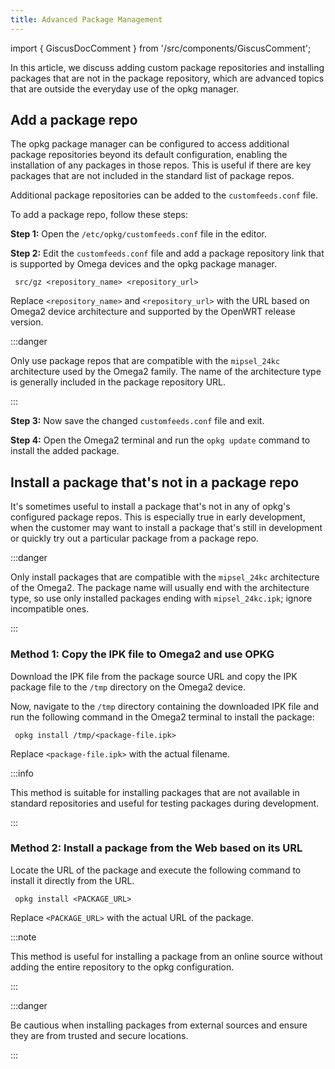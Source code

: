 ```yaml
---
title: Advanced Package Management
---
```


import { GiscusDocComment } from '/src/components/GiscusComment';

In this article, we discuss adding custom package repositories and installing packages that are not in the package repository, which are advanced topics that are outside the everyday use of the opkg manager.

## Add a package repo

The opkg package manager can be configured to access additional package repositories beyond its default configuration, enabling the installation of any packages in those repos. This is useful if there are key packages that are not included in the standard list of package repos.

Additional package repositories can be added to the `customfeeds.conf` file.

To add a package repo, follow these steps:

**Step 1:** Open the `/etc/opkg/customfeeds.conf` file in the editor.

**Step 2:** Edit the `customfeeds.conf` file and add a package repository link that is supported by Omega devices and the opkg package manager.

```shell
 src/gz <repository_name> <repository_url>
 ```

Replace `<repository_name>` and `<repository_url>` with the URL based on Omega2 device architecture and supported by the OpenWRT release version.

:::danger

Only use package repos that are compatible with the `mipsel_24kc` architecture used by the Omega2 family. The name of the architecture type is generally included in the package repository URL.

:::

**Step 3:** Now save the changed `customfeeds.conf` file and exit.

**Step 4:** Open the Omega2 terminal and run the `opkg update` command to install the added package.

<!-- TODO: add a tip here on seeing the existing `customfeeds.conf` file for examples -->

## Install a package that's not in a package repo

It's sometimes useful to install a package that's not in any of opkg's configured package repos. This is especially true in early development, when the customer may want to install a package that's still in development or quickly try out a particular package from a package repo.

:::danger

Only install packages that are compatible with the `mipsel_24kc` architecture of the Omega2. The package name will usually end with the architecture type, so use only installed packages ending with `mipsel_24kc.ipk`; ignore incompatible ones.

:::

### Method 1: Copy the IPK file to Omega2 and use OPKG

Download the IPK file from the package source URL and copy the IPK package file to the `/tmp` directory on the Omega2 device.

Now, navigate to the `/tmp` directory containing the downloaded IPK file and run the following command in the Omega2 terminal to install the package:

```shell
 opkg install /tmp/<package-file.ipk>
 ```

Replace `<package-file.ipk>` with the actual filename.

:::info

This method is suitable for installing packages that are not available in standard repositories and useful for testing packages during development.

:::

### Method 2: Install a package from the Web based on its URL

Locate the URL of the package and execute the following command to install it directly from the URL.

```shell
 opkg install <PACKAGE_URL>
 ```

Replace `<PACKAGE_URL>` with the actual URL of the package.

:::note

This method is useful for installing a package from an online source without adding the entire repository to the opkg configuration.

:::

:::danger

Be cautious when installing packages from external sources and ensure they are from trusted and secure locations.

:::

<GiscusDocComment />

